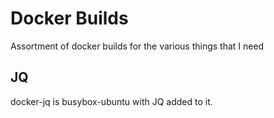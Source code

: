 # Docker Builds
Assortment of docker builds for the various things that I need

## JQ
docker-jq is busybox-ubuntu with JQ added to it.
